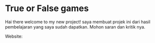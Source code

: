 # True or False games
Hai there welcome to my new project!
saya membuat projek ini dari hasil pembelajaran yang saya sudah dapatkan. Mohon saran dan kritik nya.

Website: 

